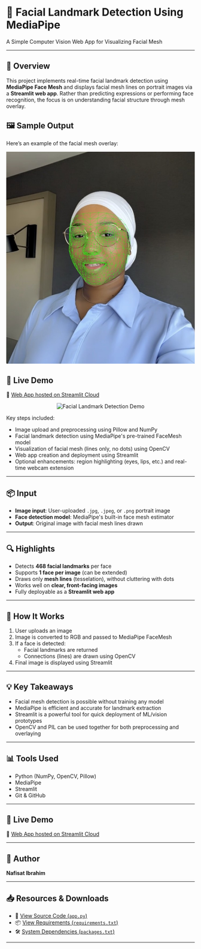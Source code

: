 # 🧠 Facial Landmark Detection Using MediaPipe  
A Simple Computer Vision Web App for Visualizing Facial Mesh

---

## 🧭 Overview  
This project implements real-time facial landmark detection using **MediaPipe Face Mesh** and displays facial mesh lines on portrait images via a **Streamlit web app**. Rather than predicting expressions or performing face recognition, the focus is on understanding facial structure through mesh overlay.

## 🖼️ Sample Output  
Here’s an example of the facial mesh overlay:

<p align="center">
  <img src="./facial_landmarks.jpg" alt="Facial Mesh Output" width="600"/>
</p>


## 🚀 Live Demo  
🔗 [Web App hosted on Streamlit Cloud](https://facial-landmarks-detection.streamlit.app/)

<p align="center">
  <img src="./facial_landmarks_detection_demo.gif" alt="Facial Landmark Detection Demo" width="600"/>
</p>

Key steps included:

- Image upload and preprocessing using Pillow and NumPy
- Facial landmark detection using MediaPipe's pre-trained FaceMesh model
- Visualization of facial mesh (lines only, no dots) using OpenCV
- Web app creation and deployment using Streamlit
- Optional enhancements: region highlighting (eyes, lips, etc.) and real-time webcam extension

---

## 📦 Input
- **Image input**: User-uploaded `.jpg`, `.jpeg`, or `.png` portrait image
- **Face detection model**: MediaPipe's built-in face mesh estimator
- **Output**: Original image with facial mesh lines drawn

---

## 🔍 Highlights
- Detects **468 facial landmarks** per face
- Supports **1 face per image** (can be extended)
- Draws only **mesh lines** (tesselation), without cluttering with dots
- Works well on **clear, front-facing images**
- Fully deployable as a **Streamlit web app**

---

## 🤖 How It Works
1. User uploads an image
2. Image is converted to RGB and passed to MediaPipe FaceMesh
3. If a face is detected:
   - Facial landmarks are returned
   - Connections (lines) are drawn using OpenCV
4. Final image is displayed using Streamlit

---

## 💡 Key Takeaways
- Facial mesh detection is possible without training any model
- MediaPipe is efficient and accurate for landmark extraction
- Streamlit is a powerful tool for quick deployment of ML/vision prototypes
- OpenCV and PIL can be used together for both preprocessing and overlaying

---

## 📊 Tools Used
- Python (NumPy, OpenCV, Pillow)
- MediaPipe
- Streamlit
- Git & GitHub

---

## 🚀 Live Demo  
🔗 [Web App hosted on Streamlit Cloud](https://facial-landmarks-detection.streamlit.app/)


---

## 👤 Author  
**Nafisat Ibrahim**

---

## 📥 Resources & Downloads
- 📄 [View Source Code (`app.py`)](./app.py)
- 📦 [View Requirements (`requirements.txt`)](./requirements.txt)
- 🛠️ [System Dependencies (`packages.txt`)](./packages.txt)

---
